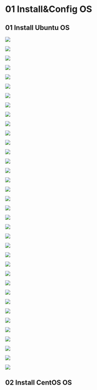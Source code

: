 # 01 Install&Config OS

## 01 Install Ubuntu OS

![](.gitbook/assets/ubuntu-install-01.PNG)

![](.gitbook/assets/ubuntu-install-02.PNG)

![](.gitbook/assets/ubuntu-install-03.PNG)

![](.gitbook/assets/ubuntu-install-04.PNG)

![](.gitbook/assets/ubuntu-install-05.PNG)

![](.gitbook/assets/ubuntu-install-06.PNG)

![](.gitbook/assets/ubuntu-install-07.PNG)

![](.gitbook/assets/ubuntu-install-08.PNG)

![](.gitbook/assets/ubuntu-install-09.PNG)

![](.gitbook/assets/ubuntu-install-10.PNG)

![](.gitbook/assets/ubuntu-install-11.PNG)

![](.gitbook/assets/ubuntu-install-12.PNG)

![](.gitbook/assets/ubuntu-install-13.PNG)

![](.gitbook/assets/ubuntu-install-14.PNG)

![](.gitbook/assets/ubuntu-install-15.PNG)

![](.gitbook/assets/ubuntu-install-16.PNG)

![](.gitbook/assets/ubuntu-install-17.PNG)

![](.gitbook/assets/ubuntu-install-18.PNG)

![](.gitbook/assets/ubuntu-install-19.PNG)

![](.gitbook/assets/ubuntu-install-20.PNG)

![](.gitbook/assets/ubuntu-install-21.PNG)

![](.gitbook/assets/ubuntu-install-22.PNG)

![](.gitbook/assets/ubuntu-install-23.PNG)

![](.gitbook/assets/ubuntu-install-24.PNG)

![](.gitbook/assets/ubuntu-install-25.PNG)

![](.gitbook/assets/ubuntu-install-26.PNG)

![](.gitbook/assets/ubuntu-install-27.PNG)

![](.gitbook/assets/ubuntu-install-28.PNG)

![](.gitbook/assets/ubuntu-install-29.PNG)

![](.gitbook/assets/ubuntu-install-30.PNG)

![](.gitbook/assets/ubuntu-install-31.PNG)

![](.gitbook/assets/ubuntu-install-32.PNG)

![](.gitbook/assets/ubuntu-install-33.PNG)

![](.gitbook/assets/ubuntu-install-34.PNG)

![](.gitbook/assets/ubuntu-install-35.PNG)

![](.gitbook/assets/ubuntu-install-36.PNG)

## 02 Install CentOS OS

